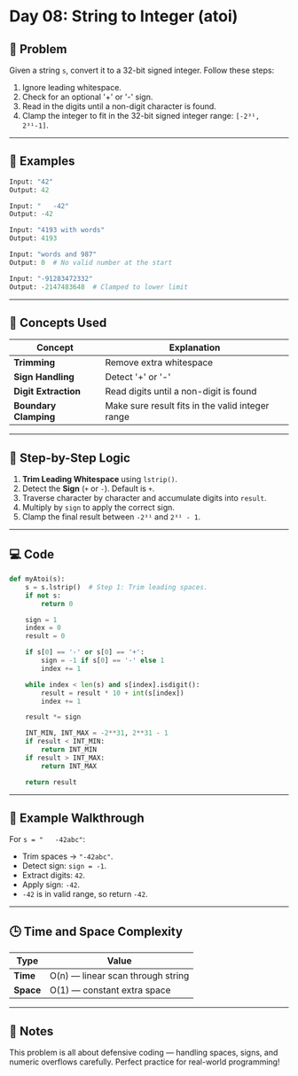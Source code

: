 # Day 08: String to Integer (atoi)

## 🧠 Problem

Given a string `s`, convert it to a 32-bit signed integer. Follow these steps:

1. Ignore leading whitespace.
2. Check for an optional '+' or '-' sign.
3. Read in the digits until a non-digit character is found.
4. Clamp the integer to fit in the 32-bit signed integer range: `[-2³¹, 2³¹-1]`.

---

## 🧪 Examples

```python
Input: "42"
Output: 42
```

```python
Input: "   -42"
Output: -42
```

```python
Input: "4193 with words"
Output: 4193
```

```python
Input: "words and 987"
Output: 0  # No valid number at the start
```

```python
Input: "-91283472332"
Output: -2147483648  # Clamped to lower limit
```

---

## 🧰 Concepts Used

| Concept            | Explanation                                      |
|---------------------|--------------------------------------------------|
| **Trimming**         | Remove extra whitespace                          |
| **Sign Handling**    | Detect '+' or '-'                                 |
| **Digit Extraction** | Read digits until a non-digit is found            |
| **Boundary Clamping**| Make sure result fits in the valid integer range  |

---

## 🧠 Step-by-Step Logic

1. **Trim Leading Whitespace** using `lstrip()`.
2. Detect the **Sign** (`+` or `-`). Default is `+`.
3. Traverse character by character and accumulate digits into `result`.
4. Multiply by `sign` to apply the correct sign.
5. Clamp the final result between `-2³¹` and `2³¹ - 1`.

---

## 💻 Code

```python
def myAtoi(s):
    s = s.lstrip()  # Step 1: Trim leading spaces.
    if not s:
        return 0

    sign = 1
    index = 0
    result = 0

    if s[0] == '-' or s[0] == '+':
        sign = -1 if s[0] == '-' else 1
        index += 1

    while index < len(s) and s[index].isdigit():
        result = result * 10 + int(s[index])
        index += 1

    result *= sign

    INT_MIN, INT_MAX = -2**31, 2**31 - 1
    if result < INT_MIN:
        return INT_MIN
    if result > INT_MAX:
        return INT_MAX

    return result
```

---

## 🔁 Example Walkthrough

For `s = "   -42abc"`:

- Trim spaces → `"-42abc"`.
- Detect sign: `sign = -1`.
- Extract digits: `42`.
- Apply sign: `-42`.
- `-42` is in valid range, so return `-42`.

---

## 🕒 Time and Space Complexity

| Type         | Value         |
|--------------|---------------|
| **Time**     | O(n) — linear scan through string |
| **Space**    | O(1) — constant extra space        |

---

## 📝 Notes

This problem is all about defensive coding — handling spaces, signs, and numeric overflows carefully. Perfect practice for real-world programming!

